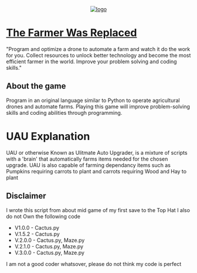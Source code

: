 <div align="center">
  <a href="https://github.com/janbocloud/TheFarmerWasReplaced/">
    <img alt="logo" src="https://cdn.akamai.steamstatic.com/steam/apps/2060160/header.jpg?t=1686987020">
  </a>
</div>

# [The Farmer Was Replaced](https://store.steampowered.com/app/2060160/The_Farmer_Was_Replaced/)
"Program and optimize a drone to automate a farm and watch it do the work for you. Collect resources to unlock better technology and become the most efficient farmer in the world. Improve your problem solving and coding skills."


## About the game
Program in an original language similar to Python to operate agricultural drones and automate farms.
Playing this game will improve problem-solving skills and coding abilities through programming.

# UAU Explanation
UAU or otherwise Known as Ulitmate Auto Upgrader, is a mixture of scripts with a 'brain' that automatically farms items needed for the chosen upgrade. UAU is also capable of farming dependancy items such as Pumpkins requiring carrots to plant and carrots requiring Wood and Hay to plant

## Disclaimer
I wrote this script from about mid game of my first save to the Top Hat
I also do not Own the following code
<ul><li>V1.0.0 - Cactus.py</li>
<li>V.1.5.2 - Cactus.py</li>
<li>V.2.0.0 - Cactus.py, Maze.py</li>
<li>V.2.1.0 - Cactus.py, Maze.py</li>
<li>V.3.0.0 - Cactus.py, Maze.py</li>
</ul>

I am not a good coder whatsover, please do not think my code is perfect


